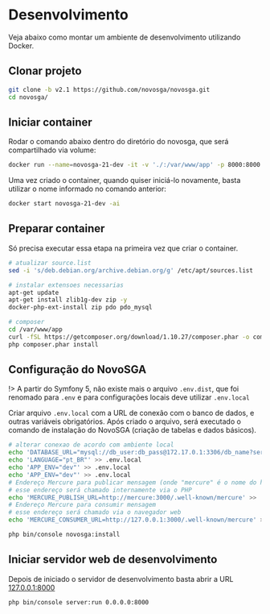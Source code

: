 # Desenvolvimento

Veja abaixo como montar um ambiente de desenvolvimento utilizando Docker.

## Clonar projeto

```sh
git clone -b v2.1 https://github.com/novosga/novosga.git
cd novosga/
```

## Iniciar container

Rodar o comando abaixo dentro do diretório do novosga, que será compartilhado via volume:

```sh
docker run --name=novosga-21-dev -it -v './:/var/www/app' -p 8000:8000 php:7.1.21-cli /bin/bash
```

Uma vez criado o container, quando quiser iniciá-lo novamente, basta utilizar o nome informado no comando anterior:

```sh
docker start novosga-21-dev -ai
```

## Preparar container

Só precisa executar essa etapa na primeira vez que criar o container.

```sh
# atualizar source.list
sed -i 's/deb.debian.org/archive.debian.org/g' /etc/apt/sources.list

# instalar extensoes necessarias
apt-get update
apt-get install zlib1g-dev zip -y
docker-php-ext-install zip pdo pdo_mysql

# composer
cd /var/www/app
curl -fSL https://getcomposer.org/download/1.10.27/composer.phar -o composer.phar
php composer.phar install
```

## Configuração do NovoSGA

!> A partir do Symfony 5, não existe mais o arquivo `.env.dist`, que foi renomado para `.env` e para configurações locais deve utilizar `.env.local`

Criar arquivo `.env.local` com a URL de conexão com o banco de dados, e outras variáveis obrigatórios. Após criado o arquivo, será executado o comando de instalação do NovoSGA (criação de tabelas e dados básicos).

```sh
# alterar conexao de acordo com ambiente local
echo 'DATABASE_URL="mysql://db_user:db_pass@172.17.0.1:3306/db_name?serverVersion=5.7&charset=utf8"' > .env.local
echo 'LANGUAGE="pt_BR"' >> .env.local
echo 'APP_ENV="dev"' >> .env.local
echo 'APP_ENV="dev"' >> .env.local
# Endereço Mercure para publicar mensagem (onde "mercure" é o nome do host)
# esse endereço será chamado internamente via o PHP
echo 'MERCURE_PUBLISH_URL=http://mercure:3000/.well-known/mercure' >> .env.local
# Endereço Mercure para consumir mensagem
# esse endereço será chamado via o navegador web
echo 'MERCURE_CONSUMER_URL=http://127.0.0.1:3000/.well-known/mercure' >> .env.local

php bin/console novosga:install
```


## Iniciar servidor web de desenvolvimento

Depois de iniciado o servidor de desenvolvimento basta abrir a URL [127.0.0.1:8000](http://127.0.0.1:8000/)

```sh
php bin/console server:run 0.0.0.0:8000
```

